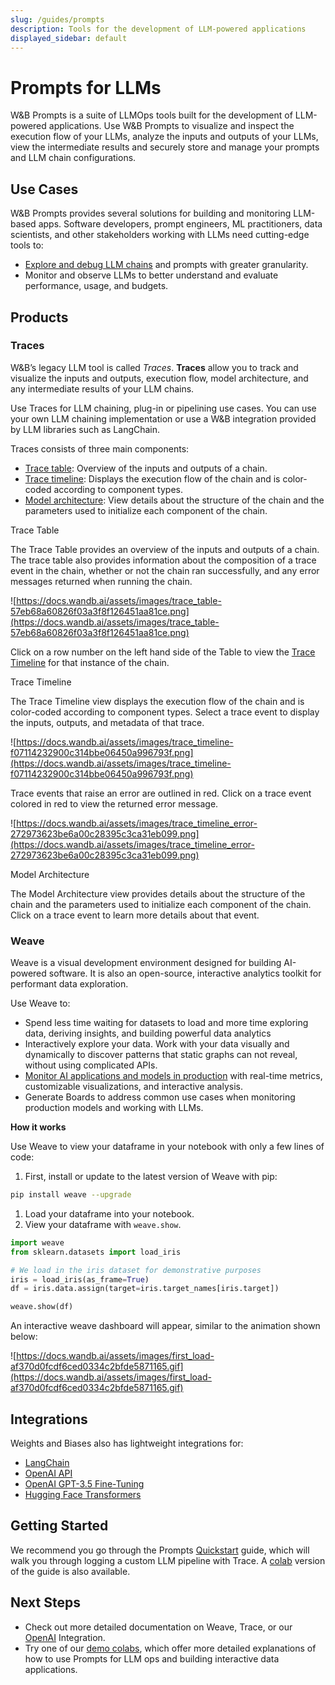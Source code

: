 ```yaml
---
slug: /guides/prompts
description: Tools for the development of LLM-powered applications
displayed_sidebar: default
---
```

# Prompts for LLMs

W&B Prompts is a suite of LLMOps tools built for the development of LLM-powered applications. Use W&B Prompts to visualize and inspect the execution flow of your LLMs, analyze the inputs and outputs of your LLMs, view the intermediate results and securely store and manage your prompts and LLM chain configurations.

## Use Cases

W&B Prompts provides several solutions for building and monitoring LLM-based apps. Software developers, prompt engineers, ML practitioners, data scientists, and other stakeholders working with LLMs need cutting-edge tools to:

- [Explore and debug LLM chains](https://docs.wandb.ai/guides/prompts) and prompts with greater granularity.
- Monitor and observe LLMs to better understand and evaluate performance, usage, and budgets.

## Products

### Traces

W&B’s legacy LLM tool is called *Traces*. **Traces** allow you to track and visualize the inputs and outputs, execution flow, model architecture, and any intermediate results of your LLM chains.

Use Traces for LLM chaining, plug-in or pipelining use cases. You can use your own LLM chaining implementation or use a W&B integration provided by LLM libraries such as LangChain.

Traces consists of three main components:

- [Trace table](https://docs.wandb.ai/guides/prompts#trace-table): Overview of the inputs and outputs of a chain.
- [Trace timeline](https://docs.wandb.ai/guides/prompts#trace-timeline): Displays the execution flow of the chain and is color-coded according to component types.
- [Model architecture](https://docs.wandb.ai/guides/prompts#model-architecture): View details about the structure of the chain and the parameters used to initialize each component of the chain.

Trace Table[](https://docs.wandb.ai/guides/prompts#trace-table)

The Trace Table provides an overview of the inputs and outputs of a chain. The trace table also provides information about the composition of a trace event in the chain, whether or not the chain ran successfully, and any error messages returned when running the chain.

![https://docs.wandb.ai/assets/images/trace_table-57eb68a60826f03a3f8f126451aa81ce.png](https://docs.wandb.ai/assets/images/trace_table-57eb68a60826f03a3f8f126451aa81ce.png)

Click on a row number on the left hand side of the Table to view the [Trace Timeline](https://docs.wandb.ai/guides/prompts#trace-timeline) for that instance of the chain.

Trace Timeline[](https://docs.wandb.ai/guides/prompts#trace-timeline)

The Trace Timeline view displays the execution flow of the chain and is color-coded according to component types. Select a trace event to display the inputs, outputs, and metadata of that trace.

![https://docs.wandb.ai/assets/images/trace_timeline-f07114232900c314bbe06450a996793f.png](https://docs.wandb.ai/assets/images/trace_timeline-f07114232900c314bbe06450a996793f.png)

Trace events that raise an error are outlined in red. Click on a trace event colored in red to view the returned error message.

![https://docs.wandb.ai/assets/images/trace_timeline_error-272973623be6a00c28395c3ca31eb099.png](https://docs.wandb.ai/assets/images/trace_timeline_error-272973623be6a00c28395c3ca31eb099.png)

Model Architecture[](https://docs.wandb.ai/guides/prompts#model-architecture)

The Model Architecture view provides details about the structure of the chain and the parameters used to initialize each component of the chain. Click on a trace event to learn more details about that event.

### Weave

Weave is a visual development environment designed for building AI-powered software. It is also an open-source, interactive analytics toolkit for performant data exploration.

Use Weave to:

- Spend less time waiting for datasets to load and more time exploring data, deriving insights, and building powerful data analytics
- Interactively explore your data. Work with your data visually and dynamically to discover patterns that static graphs can not reveal, without using complicated APIs.
- [Monitor AI applications and models in production](https://docs.wandb.ai/guides/weave/prod-mon) with real-time metrics, customizable visualizations, and interactive analysis.
- Generate Boards to address common use cases when monitoring production models and working with LLMs.

**How it works**[](https://docs.wandb.ai/guides/weave#how-it-works)

Use Weave to view your dataframe in your notebook with only a few lines of code:

1. First, install or update to the latest version of Weave with pip:

```bash
pip install weave --upgrade
```

1. Load your dataframe into your notebook.
2. View your dataframe with `weave.show`.

```python
import weave
from sklearn.datasets import load_iris

# We load in the iris dataset for demonstrative purposes
iris = load_iris(as_frame=True)
df = iris.data.assign(target=iris.target_names[iris.target])

weave.show(df)

```

An interactive weave dashboard will appear, similar to the animation shown below:

![https://docs.wandb.ai/assets/images/first_load-af370d0fcdf6ced0334c2bfde5871165.gif](https://docs.wandb.ai/assets/images/first_load-af370d0fcdf6ced0334c2bfde5871165.gif)

## Integrations

Weights and Biases also has lightweight integrations for:

- [LangChain](https://docs.wandb.ai/guides/integrations/langchain)
- [OpenAI API](https://docs.wandb.ai/guides/integrations/openai-api)
- [OpenAI GPT-3.5 Fine-Tuning](https://docs.wandb.ai/guides/integrations/openai)
- [Hugging Face Transformers](https://docs.wandb.ai/guides/integrations/huggingface)

## Getting Started

We recommend you go through the Prompts [Quickstart](https://docs.wandb.ai/guides/prompts/quickstart) guide, which will walk you through logging a custom LLM pipeline with Trace. A [colab](http://wandb.me/prompts-quickstart) version of the guide is also available. 

## Next Steps

- Check out more detailed documentation on Weave, Trace, or our [OpenAI](https://docs.wandb.ai/guides/prompts/openai) Integration.
- Try one of our [demo colabs](https://github.com/wandb/weave/tree/master/examples), which offer more detailed explanations of how to use Prompts for LLM ops and building interactive data applications.